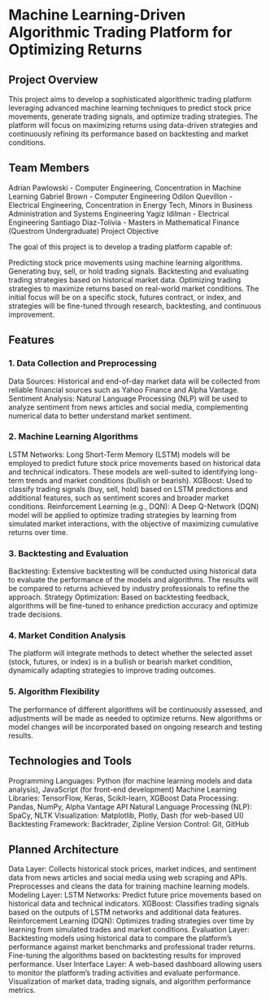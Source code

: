 # Machine Learning-Driven Algorithmic Trading Platform for Optimizing Returns

## Project Overview

This project aims to develop a sophisticated algorithmic trading platform leveraging advanced machine learning techniques to predict stock price movements, generate trading signals, and optimize trading strategies. The platform will focus on maximizing returns using data-driven strategies and continuously refining its performance based on backtesting and market conditions.

## Team Members

Adrian Pawlowski - Computer Engineering, Concentration in Machine Learning
Gabriel Brown - Computer Engineering
Odilon Quevillon - Electrical Engineering, Concentration in Energy Tech, Minors in Business Administration and Systems Engineering
Yagiz Idilman - Electrical Engineering
Santiago Diaz-Tolivia - Masters in Mathematical Finance (Questrom Undergraduate)
Project Objective

The goal of this project is to develop a trading platform capable of:

Predicting stock price movements using machine learning algorithms.
Generating buy, sell, or hold trading signals.
Backtesting and evaluating trading strategies based on historical market data.
Optimizing trading strategies to maximize returns based on real-world market conditions.
The initial focus will be on a specific stock, futures contract, or index, and strategies will be fine-tuned through research, backtesting, and continuous improvement.

## Features

### 1. Data Collection and Preprocessing
Data Sources: Historical and end-of-day market data will be collected from reliable financial sources such as Yahoo Finance and Alpha Vantage.
Sentiment Analysis: Natural Language Processing (NLP) will be used to analyze sentiment from news articles and social media, complementing numerical data to better understand market sentiment.

### 2. Machine Learning Algorithms
LSTM Networks: Long Short-Term Memory (LSTM) models will be employed to predict future stock price movements based on historical data and technical indicators. These models are well-suited to identifying long-term trends and market conditions (bullish or bearish).
XGBoost: Used to classify trading signals (buy, sell, hold) based on LSTM predictions and additional features, such as sentiment scores and broader market conditions.
Reinforcement Learning (e.g., DQN): A Deep Q-Network (DQN) model will be applied to optimize trading strategies by learning from simulated market interactions, with the objective of maximizing cumulative returns over time.

### 3. Backtesting and Evaluation
Backtesting: Extensive backtesting will be conducted using historical data to evaluate the performance of the models and algorithms. The results will be compared to returns achieved by industry professionals to refine the approach.
Strategy Optimization: Based on backtesting feedback, algorithms will be fine-tuned to enhance prediction accuracy and optimize trade decisions.

### 4. Market Condition Analysis
The platform will integrate methods to detect whether the selected asset (stock, futures, or index) is in a bullish or bearish market condition, dynamically adapting strategies to improve trading outcomes.

### 5. Algorithm Flexibility
The performance of different algorithms will be continuously assessed, and adjustments will be made as needed to optimize returns. New algorithms or model changes will be incorporated based on ongoing research and testing results.


## Technologies and Tools

Programming Languages: Python (for machine learning models and data analysis), JavaScript (for front-end development)
Machine Learning Libraries: TensorFlow, Keras, Scikit-learn, XGBoost
Data Processing: Pandas, NumPy, Alpha Vantage API
Natural Language Processing (NLP): SpaCy, NLTK
Visualization: Matplotlib, Plotly, Dash (for web-based UI)
Backtesting Framework: Backtrader, Zipline
Version Control: Git, GitHub


## Planned Architecture

Data Layer:
Collects historical stock prices, market indices, and sentiment data from news articles and social media using web scraping and APIs.
Preprocesses and cleans the data for training machine learning models.
Modeling Layer:
LSTM Networks: Predict future price movements based on historical data and technical indicators.
XGBoost: Classifies trading signals based on the outputs of LSTM networks and additional data features.
Reinforcement Learning (DQN): Optimizes trading strategies over time by learning from simulated trades and market conditions.
Evaluation Layer:
Backtesting models using historical data to compare the platform’s performance against market benchmarks and professional trader returns.
Fine-tuning the algorithms based on backtesting results for improved performance.
User Interface Layer:
A web-based dashboard allowing users to monitor the platform’s trading activities and evaluate performance.
Visualization of market data, trading signals, and algorithm performance metrics.
